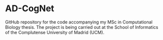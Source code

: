 # AD-CogNet

GitHub repository for the code accompanying my MSc in Computational Biology thesis. The project is being carried out at the School of Informatics of the Complutense University of Madrid (UCM). 
